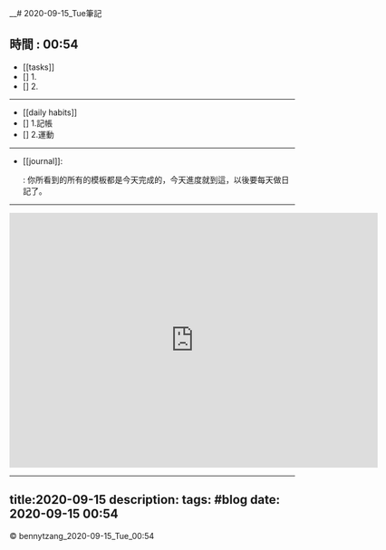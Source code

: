 __# 2020-09-15_Tue筆記
## 時間 : 00:54

- [[tasks]]
 - [] 1.
 - [] 2.
---
- [[daily habits]]
 - [] 1.記帳
 - [] 2.運動
---
- [[journal]]:

	: 你所看到的所有的模板都是今天完成的，今天進度就到這，以後要每天做日記了。

---
<iframe width="650" height="450" src="https://embed.windy.com/embed2.html?lat=21.494&lon=121.465&detailLat=25.040&detailLon=121.469&width=650&height=450&zoom=5&level=surface&overlay=wind&product=ecmwf&menu=&message=&marker=&calendar=now&pressure=true&type=map&location=coordinates&detail=true&metricWind=default&metricTemp=%C2%B0C&radarRange=-1" frameborder="0"></iframe>

---
title:2020-09-15
description:
tags: #blog
date: 2020-09-15 00:54
---

   <div class="footer">
        &copy; bennytzang_2020-09-15_Tue_00:54
    </div>